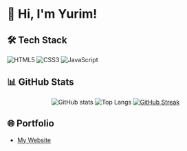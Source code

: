 # 👋 Hi, I'm Yurim!

## 🛠 Tech Stack
![HTML5](https://img.shields.io/badge/HTML5-E34F26?style=flat&logo=html5&logoColor=white)
![CSS3](https://img.shields.io/badge/CSS3-1572B6?style=flat&logo=css3&logoColor=white)
![JavaScript](https://img.shields.io/badge/JavaScript-FFD700?style=flat&logo=javascript&logoColor=black)

## 📊 GitHub Stats
<div align="center">

![GitHub stats](https://github-readme-stats.vercel.app/api?username=yurim-web&show_icons=true&theme=tokyonight)
![Top Langs](https://github-readme-stats.vercel.app/api/top-langs/?username=yurim-web&layout=compact&theme=tokyonight)
[![GitHub Streak](https://streak-stats.demolab.com?user=yurim-web&theme=tokyonight)](https://git.io/streak-stats)

</div>

## 🌐 Portfolio
- [My Website](https://yurim-web.github.io/yurim_portfolio_/)
